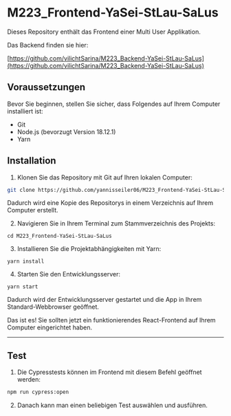 # M223_Frontend-YaSei-StLau-SaLus

Dieses Repository enthält das Frontend einer Multi User Applikation.

Das Backend finden sie hier:

[https://github.com/vilichtSarina/M223_Backend-YaSei-StLau-SaLus](https://github.com/vilichtSarina/M223_Backend-YaSei-StLau-SaLus)

## Voraussetzungen
Bevor Sie beginnen, stellen Sie sicher, dass Folgendes auf Ihrem Computer installiert ist:


 - Git
 - Node.js (bevorzugt Version 18.12.1)
 - Yarn

## Installation

1. Klonen Sie das Repository mit Git auf Ihren lokalen Computer:

```bash
git clone https://github.com/yannisseiler06/M223_Frontend-YaSei-StLau-SaLus
```

Dadurch wird eine Kopie des Repositorys in einem Verzeichnis auf Ihrem Computer erstellt.

2. Navigieren Sie in Ihrem Terminal zum Stammverzeichnis des Projekts:

```
cd M223_Frontend-YaSei-StLau-SaLus
```

3. Installieren Sie die Projektabhängigkeiten mit Yarn:

```
yarn install
```

4. Starten Sie den Entwicklungsserver:

```
yarn start
```
Dadurch wird der Entwicklungsserver gestartet und die App in Ihrem Standard-Webbrowser geöffnet.

Das ist es! Sie sollten jetzt ein funktionierendes React-Frontend auf Ihrem Computer eingerichtet haben.


---------

## Test

1. Die Cypresstests können im Frontend mit diesem Befehl geöffnet werden:

```bash
npm run cypress:open
```

2. Danach kann man einen beliebigen Test auswählen und ausführen.

